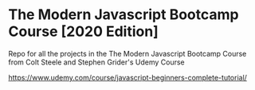 # The Modern Javascript Bootcamp Course [2020 Edition]

Repo for all the projects in the The Modern Javascript Bootcamp Course from Colt Steele and Stephen Grider's Udemy Course

https://www.udemy.com/course/javascript-beginners-complete-tutorial/
